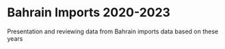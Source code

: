 # Bahrain Imports 2020-2023
Presentation and reviewing data from Bahrain imports data based on these years
